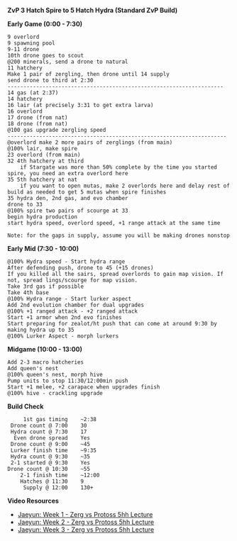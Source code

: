 **__ZvP 3 Hatch Spire to 5 Hatch Hydra (Standard ZvP Build)__**

__Early Game (0:00 - 7:30)__
```
9 overlord
9 spawning pool
9-11 drone
10th drone goes to scout
@200 minerals, send a drone to natural
11 hatchery
Make 1 pair of zergling, then drone until 14 supply
send drone to third at 2:30
--------------------------------------------------------------------
14 gas (at 2:37)
14 hatchery
16 lair (at precisely 3:31 to get extra larva)
16 overlord
17 drone (from nat)
18 drone (from nat)
@100 gas upgrade zergling speed
---------------------------------------------------------------------
@overlord make 2 more pairs of zerglings (from main)
@100% lair, make spire
23 overlord (from main)
32 4th hatchery at third
    if Stargate was more than 50% complete by the time you started spire, you need an extra overlord here
35 5th hatchery at nat
    if you want to open mutas, make 2 overlords here and delay rest of build as needed to get 5 mutas when spire finishes
35 hydra den, 2nd gas, and evo chamber
drone to 33
@100% spire two pairs of scourge at 33
begin hydra production
start hydra speed, overlord speed, +1 range attack at the same time

Note: for the gaps in supply, assume you will be making drones nonstop
```

__Early Mid (7:30 - 10:00)__
```
@100% Hydra speed - Start hydra range 
After defending push, drone to 45 (+15 drones)
If you killed all the sairs, spread overlords to gain map vision. If not, spread lings/scourge for map vision.
Take 3rd gas if possible
Take 4th base
@100% Hydra range - Start lurker aspect
Add 2nd evolution chamber for dual upgrades
@100% +1 ranged attack - +2 ranged attack
Start +1 armor when 2nd evo finishes
Start preparing for zealot/ht push that can come at around 9:30 by making hydra up to 35
@100% Lurker Aspect - morph lurkers
```

__Midgame (10:00 - 13:00)__
```After first lurkers, drone to 55 (+10 drones) to saturate 4th
Add 2-3 macro hatcheries
Add queen's nest
@100% queen's nest, morph hive
Pump units to stop 11:30/12:00min push
Start +1 melee, +2 carapace when upgrades finish
@100% hive - crackling upgrade
```

**__Build Check__**
```
     1st gas timing    ~2:38
 Drone count @ 7:00    30
 Hydra count @ 7:30    17
  Even drone spread    Yes
 Drone count @ 9:00    ~45
 Lurker finish time    ~9:35
 Hydra count @ 9:30    ~35
 2-1 started @ 9:30    Yes
Drone count @ 10:30    ~55
    2-1 finish time    ~12:00
    Hatches @ 11:30    9
     Supply @ 12:00    130+
```

**__Video Resources__**
- [Jaeyun: Week 1 - Zerg vs Protoss 5hh Lecture](https://www.youtube.com/watch?v=nu6u5wYqesw)
- [Jaeyun: Week 2 - Zerg vs Protoss 5hh Lecture](https://www.youtube.com/watch?v=9_DyJjPef2s)
- [Jaeyun: Week 3 - Zerg vs Protoss 5hh Lecture](https://www.youtube.com/watch?v=QmApgqP1SOE)
